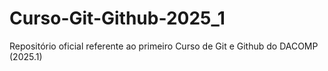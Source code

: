 # Curso-Git-Github-2025_1
Repositório oficial referente ao primeiro Curso de Git e Github do DACOMP (2025.1)
